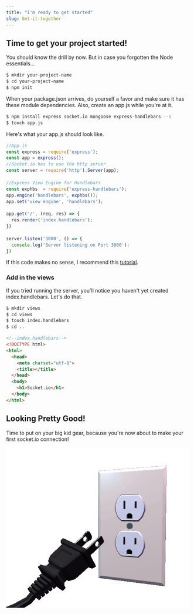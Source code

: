 ```yaml
---
title: "I'm ready to get started"
slug: Get-it-together
---
```


## Time to get your project started!

You should know the drill by now. But in case you forgotten the Node essentials...

```bash
$ mkdir your-project-name
$ cd your-project-name
$ npm init
```

When your package.json arrives, do yourself a favor and make sure it has these module dependencies.
Also, create an app.js while you're at it.

```bash
$ npm install express socket.io mongoose express-handlebars --s
$ touch app.js
```

Here's what your app.js should look like.

```javascript
//App.js
const express = require('express');
const app = express();
//Socket.io has to use the http server
const server = require('http').Server(app);

//Express View Engine for Handlebars
const exphbs  = require('express-handlebars');
app.engine('handlebars', exphbs());
app.set('view engine', 'handlebars');

app.get('/', (req, res) => {
  res.render('index.handlebars');
})

server.listen('3000', () => {
  console.log('Server listening on Port 3000');
})
```

If this code makes no sense, I recommend this [tutorial](https://www.makeschool.com/online-courses/tutorials/giphy-search-app-with-node-js/your-node-environment).

### Add in the views
If you tried running the server, you'll notice you haven't yet created index.handlebars.
Let's do that.

```bash
$ mkdir views
$ cd views
$ touch index.handlebars
$ cd ..
```

```html
<!--index.handlebars-->
<!DOCTYPE html>
<html>
  <head>
    <meta charset="utf-8">
    <title></title>
  </head>
  <body>
    <h1>Socket.io</h1>
  </body>
</html>
```

## Looking Pretty Good!
Time to put on your big kid gear, because you're now about to make your first socket.io connection!

![Socket Connection](assets/socket.gif)
